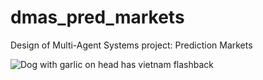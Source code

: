 # dmas_pred_markets
Design of Multi-Agent Systems project: Prediction Markets

![Dog with garlic on head has vietnam flashback](https://i.imgur.com/eKTqxXR.png)
